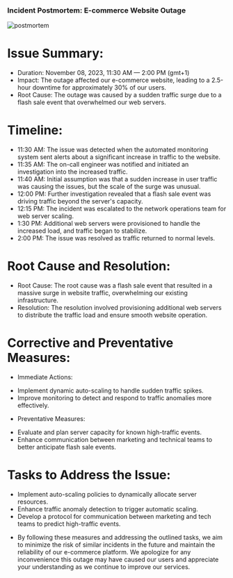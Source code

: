 ### Incident Postmortem: E-commerce Website Outage ###

![postmortem](https://github.com/Manalkl/alx-system_engineering-devops/assets/125568153/7db95b82-7ce5-4b11-81b9-053b05d92688)

# Issue Summary:

+ Duration: November 08, 2023, 11:30 AM — 2:00 PM (gmt+1)
+ Impact: The outage affected our e-commerce website, leading to a 2.5-hour downtime for approximately 30% of our users.
+ Root Cause: The outage was caused by a sudden traffic surge due to a flash sale event that overwhelmed our web servers.

# Timeline:

+ 11:30 AM: The issue was detected when the automated monitoring system sent alerts about a significant increase in traffic to the website.
+ 11:35 AM: The on-call engineer was notified and initiated an investigation into the increased traffic.
+ 11:40 AM: Initial assumption was that a sudden increase in user traffic was causing the issues, but the scale of the surge was unusual.
+ 12:00 PM: Further investigation revealed that a flash sale event was driving traffic beyond the server's capacity.
+ 12:15 PM: The incident was escalated to the network operations team for web server scaling.
+ 1:30 PM: Additional web servers were provisioned to handle the increased load, and traffic began to stabilize.
+ 2:00 PM: The issue was resolved as traffic returned to normal levels.

# Root Cause and Resolution:

+ Root Cause: The root cause was a flash sale event that resulted in a massive surge in website traffic, overwhelming our existing infrastructure.
+ Resolution: The resolution involved provisioning additional web servers to distribute the traffic load and ensure smooth website operation.

# Corrective and Preventative Measures:

- Immediate Actions:

+ Implement dynamic auto-scaling to handle sudden traffic spikes.
+ Improve monitoring to detect and respond to traffic anomalies more effectively.

- Preventative Measures:

+ Evaluate and plan server capacity for known high-traffic events.
+ Enhance communication between marketing and technical teams to better anticipate flash sale events.

# Tasks to Address the Issue:

+ Implement auto-scaling policies to dynamically allocate server resources.
+ Enhance traffic anomaly detection to trigger automatic scaling.
+ Develop a protocol for communication between marketing and tech teams to predict high-traffic events.

* By following these measures and addressing the outlined tasks, we aim to minimize the risk of similar incidents in the future and maintain the reliability of our e-commerce platform. We apologize for any inconvenience this outage may have caused our users and appreciate your understanding as we continue to improve our services.
